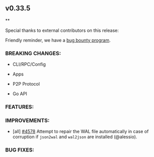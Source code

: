 ## v0.33.5

\*\*

Special thanks to external contributors on this release:

Friendly reminder, we have a [bug bounty program](https://hackerone.com/tendermint).

### BREAKING CHANGES:

- CLI/RPC/Config

- Apps

- P2P Protocol

- Go API

### FEATURES:


### IMPROVEMENTS:

- [all] [\#4578](https://github.com/tendermint/tendermint/issues/4578) Attempt to repair the WAL file automatically in case of corruption if `json2wal` and `wal2json` are installed (@alessio).

### BUG FIXES:
